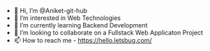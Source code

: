 - 👋 Hi, I’m @Aniket-git-hub
- 👀 I’m interested in Web Technologies
- 🌱 I’m currently learning Backend Development
- 💞️ I’m looking to collaborate on a Fullstack Web Applicaton Project
- 📫 How to reach me - https://hello.letsbug.com/

<!---
Aniket-git-hub/Aniket-git-hub is a ✨ special ✨ repository because its `README.md` (this file) appears on your GitHub profile.
You can click the Preview link to take a look at your changes.
--->
